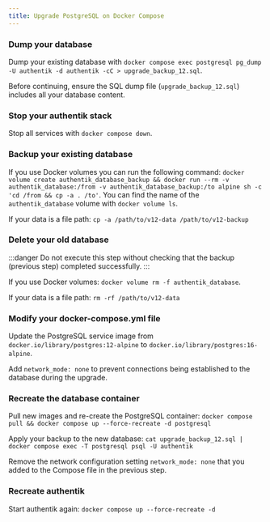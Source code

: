 ```yaml
---
title: Upgrade PostgreSQL on Docker Compose
---
```


### Dump your database

Dump your existing database with `docker compose exec postgresql pg_dump -U authentik -d authentik -cC > upgrade_backup_12.sql`.

Before continuing, ensure the SQL dump file (`upgrade_backup_12.sql`) includes all your database content.

### Stop your authentik stack

Stop all services with `docker compose down`.

### Backup your existing database

If you use Docker volumes you can run the following command: `docker volume create authentik_database_backup && docker run --rm -v authentik_database:/from -v authentik_database_backup:/to alpine sh -c 'cd /from && cp -a . /to'`. You can find the name of the `authentik_database` volume with `docker volume ls`.

If your data is a file path: `cp -a /path/to/v12-data /path/to/v12-backup`

### Delete your old database

:::danger
Do not execute this step without checking that the backup (previous step) completed successfully.
:::

If you use Docker volumes: `docker volume rm -f authentik_database`.

If your data is a file path: `rm -rf /path/to/v12-data`

### Modify your docker-compose.yml file

Update the PostgreSQL service image from `docker.io/library/postgres:12-alpine` to `docker.io/library/postgres:16-alpine`.

Add `network_mode: none` to prevent connections being established to the database during the upgrade.

### Recreate the database container

Pull new images and re-create the PostgreSQL container: `docker compose pull && docker compose up --force-recreate -d postgresql`

Apply your backup to the new database: `cat upgrade_backup_12.sql | docker compose exec -T postgresql psql -U authentik`

Remove the network configuration setting `network_mode: none` that you added to the Compose file in the previous step.

### Recreate authentik

Start authentik again: `docker compose up --force-recreate -d`
